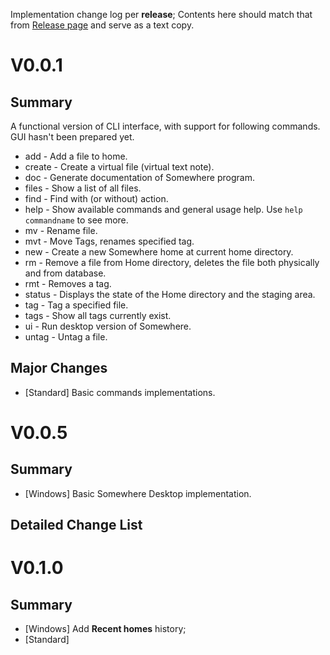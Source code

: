 Implementation change log per **release**; Contents here should match that from [Release page](https://github.com/szinubuntu/Somewhere/releases) and serve as a text copy.

# V0.0.1

## Summary

A functional version of CLI interface, with support for following commands. GUI hasn't been prepared yet.

* add - Add a file to home.
* create - Create a virtual file (virtual text note).
* doc - Generate documentation of Somewhere program.
* files - Show a list of all files.
* find - Find with (or without) action.
* help - Show available commands and general usage help. Use `help commandname` to see more.
* mv - Rename file.
* mvt - Move Tags, renames specified tag.
* new - Create a new Somewhere home at current home directory.
* rm - Remove a file from Home directory, deletes the file both physically and from database.
* rmt - Removes a tag.
* status - Displays the state of the Home directory and the staging area.
* tag - Tag a specified file.
* tags - Show all tags currently exist.
* ui - Run desktop version of Somewhere.
* untag - Untag a file.

## Major Changes

* \[Standard\] Basic commands implementations.

# V0.0.5

## Summary

* \[Windows\] Basic Somewhere Desktop implementation.

## Detailed Change List

# V0.1.0

## Summary

* \[Windows\] Add **Recent homes** history;
* \[Standard\]


